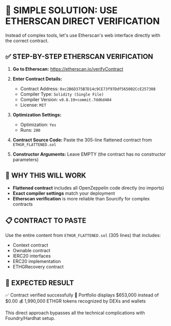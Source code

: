 # 🎯 SIMPLE SOLUTION: USE ETHERSCAN DIRECT VERIFICATION

Instead of complex tools, let's use Etherscan's web interface directly with the correct contract.

## ✅ STEP-BY-STEP ETHERSCAN VERIFICATION

1. **Go to Etherscan:** https://etherscan.io/verifyContract
2. **Enter Contract Details:**
   - Contract Address: `0xc2B6D375B7D14c9CE73f97Ddf565002CcE257308`
   - Compiler Type: `Solidity (Single File)`
   - Compiler Version: `v0.8.19+commit.7dd6d404`
   - License: `MIT`

3. **Optimization Settings:**
   - Optimization: `Yes`
   - Runs: `200`

4. **Contract Source Code:** Paste the 305-line flattened contract from `ETHGR_FLATTENED.sol`

5. **Constructor Arguments:** Leave EMPTY (the contract has no constructor parameters)

## 🔧 WHY THIS WILL WORK

- **Flattened contract** includes all OpenZeppelin code directly (no imports)
- **Exact compiler settings** match your deployment
- **Etherscan verification** is more reliable than Sourcify for complex contracts

## 📋 CONTRACT TO PASTE

Use the entire content from `ETHGR_FLATTENED.sol` (305 lines) that includes:
- Context contract
- Ownable contract  
- IERC20 interfaces
- ERC20 implementation
- ETHGRecovery contract

## 🎯 EXPECTED RESULT

✅ Contract verified successfully
🌟 Portfolio displays $653,000 instead of $0.00
💰 1,990,000 ETHGR tokens recognized by DEXs and wallets

This direct approach bypasses all the technical complications with Foundry/Hardhat setup.